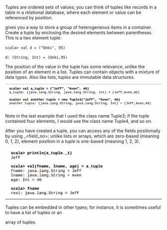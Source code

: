 Tuples are ordered sets of values; you can think of tuples like records in a table in a relational database, where each element or value can be referenced by position.

gives you a way to store a group of heterogeneous items in a container. Create a tuple by enclosing the desired elements between parentheses. This is a two element tuple:

`scala> val d = ("Debi", 95)`

`d: (String, Int) = (Debi,95)`

The position of the value in the tuple has some relevance, unlike the position of an element in a list. Tuples can contain objects with a mixture of data types. Also like lists, tuples are immutable data structures.

![](/assets/tupleEx.png)

Note in the last example that I used the class name Tuple3; if the tuple contained four elements, I would use the class name Tuple4, and so on.

After you have created a tuple, you can access any of the fields positionally by using \_&lt;field\_no&gt;; unlike lists or arrays, which are zero-based \(meaning 0, 1, 2\), element position in a tuple is one-based \(meaning 1, 2, 3\).

![](/assets/AccessingTuples.png)

Tuples can be embedded in other types; for instance, it is sometimes useful to have a list of tuples or an

array of tuples.

